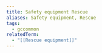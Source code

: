 ```yaml
---
title: Safety equipment Rescue
aliases: Safety equipment, Rescue
tags:
  - gccommon
relatedTerm:
  - "[[Rescue equipment]]"
---
```

